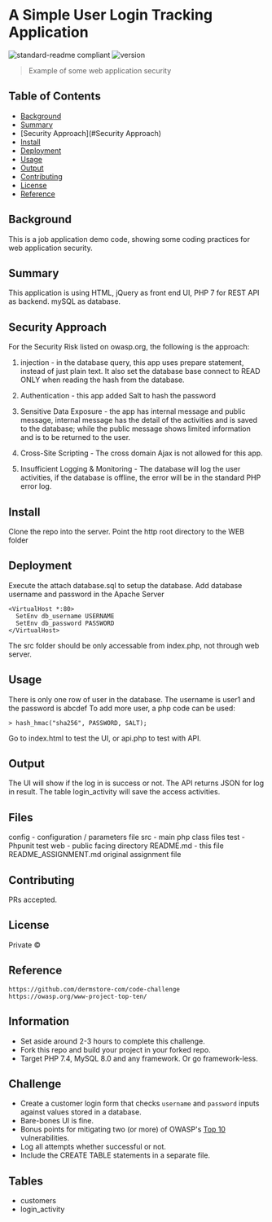 # A Simple User Login Tracking Application
![standard-readme compliant](https://img.shields.io/badge/readme%20style-standard-brightgreen.svg?style=flat-square)
![version](https://img.shields.io/badge/version-0.0.1-green.svg)
> Example of some web application security

## Table of Contents
- [Background](#background)
- [Summary](#summary)
- [Security Approach](#Security Approach)
- [Install](#install)
- [Deployment](#deployment)
- [Usage](#usage)
- [Output](#output)
- [Contributing](#contributing)
- [License](#license)
- [Reference](#reference)

## Background
This is a job application demo code, showing some coding practices for web application security.

## Summary
This application is using HTML, jQuery as front end UI, PHP 7 for REST API as backend.
mySQL as database.

## Security Approach
For the Security Risk listed on owasp.org, the following is the approach:
1. injection - in the database query, this app uses prepare statement, instead of just plain text.
It also set the database base connect to READ ONLY when reading the hash from the database.

2. Authentication - this app added Salt to hash the password

3. Sensitive Data Exposure - the app has internal message and public message, internal message has the
detail of the activities and is saved to the database; while the public message shows limited information
and is to be returned to the user.

4. Cross-Site Scripting - The cross domain Ajax is not allowed for this app.

5. Insufficient Logging & Monitoring - The database will log the user activities, if the 
database is offline, the error will be in the standard PHP error log.

## Install
Clone the repo into the server.
Point the http root directory to the WEB folder


## Deployment
Execute the attach database.sql to setup the database.
Add database username and password in the Apache Server
```
<VirtualHost *:80>
  SetEnv db_username USERNAME
  SetEnv db_password PASSWORD
</VirtualHost>
```
The src folder should be only accessable from index.php, not through web server.

## Usage
There is only one row of user in the database. The username is user1 and the password is abcdef
To add more user, a php code can be used:
```
> hash_hmac("sha256", PASSWORD, SALT);
```
Go to index.html to test the UI, or api.php to test with API.

## Output
The UI will show if the log in is success or not.
The API returns JSON for log in result.
The table login_activity will save the access activities.


## Files
config - configuration / parameters file
src    - main php class files
test   - Phpunit test
web    - public facing directory
README.md - this file
README_ASSIGNMENT.md original assignment file

## Contributing
PRs accepted.

## License

Private © 

## Reference
```
https://github.com/dermstore-com/code-challenge
https://owasp.org/www-project-top-ten/
```



## Information

* Set aside around 2-3 hours to complete this challenge.
* Fork this repo and build your project in your forked repo.
* Target PHP 7.4, MySQL 8.0 and any framework. Or go framework-less.

## Challenge

* Create a customer login form that checks `username` and `password` inputs against values stored in a database.
* Bare-bones UI is fine.
* Bonus points for mitigating two (or more) of OWASP's [Top 10](https://owasp.org/www-project-top-ten/) vulnerabilities.
* Log all attempts whether successful or not.
* Include the CREATE TABLE statements in a separate file.

## Tables

* customers
* login_activity
